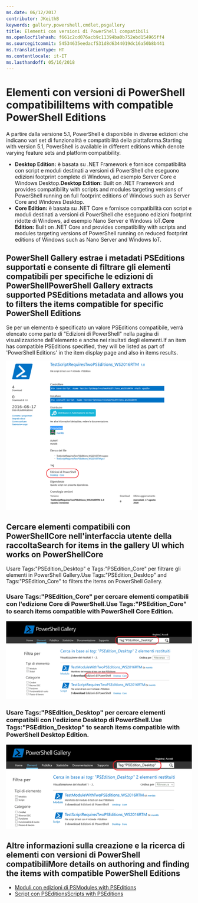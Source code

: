 ```yaml
---
ms.date: 06/12/2017
contributor: JKeithB
keywords: gallery,powershell,cmdlet,psgallery
title: Elementi con versioni di PowerShell compatibili
ms.openlocfilehash: f661c2cd076acb9c11394ba0b752ebd154965ff4
ms.sourcegitcommit: 54534635eedacf531d8d6344019dc16a50b8b441
ms.translationtype: HT
ms.contentlocale: it-IT
ms.lasthandoff: 05/16/2018
---
```

# <a name="items-with-compatible-powershell-editions"></a><span data-ttu-id="570d9-103">Elementi con versioni di PowerShell compatibili</span><span class="sxs-lookup"><span data-stu-id="570d9-103">Items with compatible PowerShell Editions</span></span>

<span data-ttu-id="570d9-104">A partire dalla versione 5.1, PowerShell è disponibile in diverse edizioni che indicano vari set di funzionalità e compatibilità della piattaforma.</span><span class="sxs-lookup"><span data-stu-id="570d9-104">Starting with version 5.1, PowerShell is available in different editions which denote varying feature sets and platform compatibility.</span></span>

- <span data-ttu-id="570d9-105">**Desktop Edition:** è basata su .NET Framework e fornisce compatibilità con script e moduli destinati a versioni di PowerShell che eseguono edizioni footprint complete di Windows, ad esempio Server Core e Windows Desktop.</span><span class="sxs-lookup"><span data-stu-id="570d9-105">**Desktop Edition:** Built on .NET Framework and provides compatibility with scripts and modules targeting versions of PowerShell running on full footprint editions of Windows such as Server Core and Windows Desktop.</span></span>
- <span data-ttu-id="570d9-106">**Core Edition:** è basata su .NET Core e fornisce compatibilità con script e moduli destinati a versioni di PowerShell che eseguono edizioni footprint ridotte di Windows, ad esempio Nano Server e Windows IoT.</span><span class="sxs-lookup"><span data-stu-id="570d9-106">**Core Edition:** Built on .NET Core and provides compatibility with scripts and modules targeting versions of PowerShell running on reduced footprint editions of Windows such as Nano Server and Windows IoT.</span></span>

## <a name="powershell-gallery-extracts-supported-pseditions-metadata-and-allows-you-to-filters-the-items-compatible-for-specific-powershell-editions"></a><span data-ttu-id="570d9-107">PowerShell Gallery estrae i metadati PSEditions supportati e consente di filtrare gli elementi compatibili per specifiche le edizioni di PowerShell</span><span class="sxs-lookup"><span data-stu-id="570d9-107">PowerShell Gallery extracts supported PSEditions metadata and allows you to filters the items compatible for specific PowerShell Editions</span></span>

<span data-ttu-id="570d9-108">Se per un elemento è specificato un valore PSEditions compatibile, verrà elencato come parte di "Edizioni di PowerShell" nella pagina di visualizzazione dell'elemento e anche nei risultati degli elementi.</span><span class="sxs-lookup"><span data-stu-id="570d9-108">If an item has compatible PSEditions specified, they will be listed as part of 'PowerShell Editions' in the item display page and also in items results.</span></span>

![Pagina di visualizzazione dell'elemento con PSEditions](../../Images/ItemDisplayPageWithPSEditions.PNG)

## <a name="search-for-items-in-the-gallery-ui-which-works-on-powershellcore"></a><span data-ttu-id="570d9-110">Cercare elementi compatibili con PowerShellCore nell'interfaccia utente della raccolta</span><span class="sxs-lookup"><span data-stu-id="570d9-110">Search for items in the gallery UI which works on PowerShellCore</span></span>

<span data-ttu-id="570d9-111">Usare Tags:"PSEdition_Desktop" e Tags:"PSEdition_Core" per filtrare gli elementi in PowerShell Gallery.</span><span class="sxs-lookup"><span data-stu-id="570d9-111">Use Tags:"PSEdition_Desktop" and Tags:"PSEdition_Core" to filters the items on PowerShell Gallery.</span></span>

### <a name="use-tagspseditioncore-to-search-items-compatible-with-powershell-core-edition"></a><span data-ttu-id="570d9-112">Usare Tags:"PSEdition_Core" per cercare elementi compatibili con l'edizione Core di PowerShell.</span><span class="sxs-lookup"><span data-stu-id="570d9-112">Use Tags:"PSEdition_Core" to search items compatible with PowerShell Core Edition.</span></span>

![Cercare elementi compatibili con l'edizione Core di PowerShell nei risultati](../../Images/SearchResultsWithPSEditions.PNG)

### <a name="use-tagspseditiondesktop-to-search-items-compatible-with-powershell-desktop-edition"></a><span data-ttu-id="570d9-114">Usare Tags:"PSEdition_Desktop" per cercare elementi compatibili con l'edizione Desktop di PowerShell.</span><span class="sxs-lookup"><span data-stu-id="570d9-114">Use Tags:"PSEdition_Desktop" to search items compatible with PowerShell Desktop Edition.</span></span>

![Cercare elementi compatibili con l'edizione Desktop di PowerShell nei risultati](../../Images/SearchResultsWithPSEdition-Desktop.PNG)

## <a name="more-details-on-authoring-and-finding-the-items-with-compatible-powershell-editions"></a><span data-ttu-id="570d9-116">Altre informazioni sulla creazione e la ricerca di elementi con versioni di PowerShell compatibili</span><span class="sxs-lookup"><span data-stu-id="570d9-116">More details on authoring and finding the items with compatible PowerShell Editions</span></span>

- [<span data-ttu-id="570d9-117">Moduli con edizioni di PS</span><span class="sxs-lookup"><span data-stu-id="570d9-117">Modules with PSEditions</span></span>](../../concepts/module-psedition-support.md)
- [<span data-ttu-id="570d9-118">Script con PSEditions</span><span class="sxs-lookup"><span data-stu-id="570d9-118">Scripts with PSEditions</span></span>](../../concepts/script-psedition-support.md)